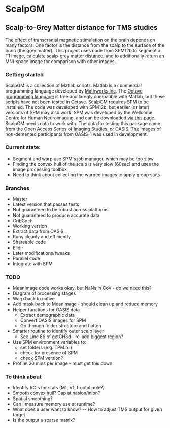 ScalpGM
=======

## Scalp-to-Grey Matter distance for TMS studies

The effect of transcranial magnetic stimulation on the brain depends on many factors. One factor is the distance from the scalp to the surface of the brain (the grey matter). This project uses code from SPM12b to segment a T1 image, calculate scalp-grey matter distance, and to additionally return an MNI-space image for comparison with other images.


### Getting started

ScalpGM is a collection of Matlab scripts. Matlab is a commercial programming language developed by [Mathworks Inc](https://uk.mathworks.com/products/matlab.html). The [Octave programming language](https://www.gnu.org/software/octave/) is free and laregly compatible with Matlab, but these scripts have not been tested in Octave.
ScalpGM requires SPM to be installed. The code was developed with SPM12b, but earlier (or later) versions of SPM may also work. SPM was developed by the Wellcome Centre for Human Neuroimaging, and can be downloaded [via this page](https://www.fil.ion.ucl.ac.uk/spm/).
ScalpGM needs data to work with. The data for testing this package came from the [Open Access Series of Imaging Studies, or OASIS](https://www.oasis-brains.org/). The images of non-demented participants from OASIS-1 was used in development.



### Current state:

* Segment and warp use SPM's job manager, which may be too slow
* Finding the convex hull of the scalp is very slow (60sec) and uses the image processing toolbox
* Need to think about collecting the warped images to apply group stats


### Branches
* Master
 * Latest version that passes tests
 * Not guaranteed to be robust across platforms
 * Not guaranteed to produce accurate data
* CribGoch
 * Working version
 * Extract data from OASIS
 * Runs cleanly and efficiently
 * Shareable code
* Elidir
 * Later modifications/tweaks
 * Parallel code
 * Integrate with SPM


### TODO
* MeanImage code works okay, but NaNs in CoV - do we need this?
* Diagram of processing stages
* Warp back to native
* Add mask back to MeanImage - should clean up and reduce memory
* Helper functions for OASIS data
  * Extract demographic data
  * Convert OASIS images for SPM
  * Go through folder structure and flatten
* Smarter routine to identify outer scalp layer
  * See Line 86 of getCH3d - re-add biggest region?
* Use SPM environment variables to:
  * set folders  (e.g. TPM.nii)
  * check for presence of SPM
  * check SPM version?
* Profile! 20 mins per image - must get this down.


### To think about
* Identify ROIs for stats (M1, V1, frontal pole?)
* Smooth convex hull? Cap at nasion/inion?
* Spatial smoothing?
* Can I measure memory use at runtime?
* What does a user want to know? -- How to adjust TMS output for given target
* Is the output a sparse matrix?